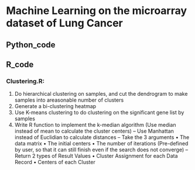 # Machine Learning on the microarray dataset of Lung Cancer
## Python_code

## R_code
### Clustering.R: 
1. Do hierarchical clustering on samples, and cut the dendrogram to make samples into areasonable number of clusters
2. Generate a bi-clustering heatmap
3. Use K-means clustering to do clustering on the significant gene list by samples
4. Write R function to implement the k-median algorithm (Use median instead of mean to calculate the cluster centers)
– Use Manhattan instead of Euclidian to calculate distances
– Take the 3 arguments
• The data matrix
• The initial centers
• The number of iterations (Pre-defined by user, so that it can still finish even if the search does not converge)
– Return 2 types of Result Values
• Cluster Assignment for each Data Record
• Centers of each Cluster
